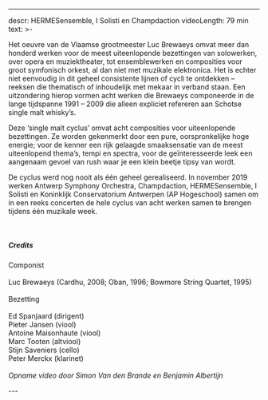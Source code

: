 
---
descr: HERMESensemble, I Solisti en Champdaction
videoLength: 79 min 
text: >-
  <p>Het oeuvre van de Vlaamse grootmeester Luc Brewaeys omvat meer dan honderd werken voor de meest uiteenlopende bezettingen van solowerken, over opera en muziektheater, tot ensemblewerken en composities voor groot symfonisch orkest, al dan niet met muzikale elektronica. Het is echter niet eenvoudig in dit geheel consistente lijnen of cycli te ontdekken – reeksen die thematisch of inhoudelijk met mekaar in verband staan. Een uitzondering hierop vormen acht werken die Brewaeys componeerde in de lange tijdspanne 1991 – 2009 die alleen expliciet refereren aan Schotse single malt whisky’s.</p><p>Deze ‘single malt cyclus’ omvat acht composities voor uiteenlopende bezettingen. Ze worden gekenmerkt door een pure, oorspronkelijke hoge energie; voor de kenner een rijk gelaagde smaaksensatie van de meest uiteenlopend thema’s, tempi en spectra, voor de geïnteresseerde leek een aangenaam gevoel van rush waar je een klein beetje tipsy van wordt.</p><p>De cyclus werd nog nooit als één geheel gerealiseerd. In november 2019 werken Antwerp Symphony Orchestra, Champdaction, HERMESensemble, I Solisti en Koninklijk Conservatorium Antwerpen (AP Hogeschool) samen om in een reeks concerten de hele cyclus van acht werken samen te brengen tijdens één muzikale week.</p><p>‍</p><h5>Credits </h5><p>Componist<br><br>Luc Brewaeys (Cardhu, 2008; Oban, 1996; Bowmore String Quartet, 1995)<br><br>Bezetting<br><br><a href="http://www.hermesensemble.be">‍</a>Ed Spanjaard (dirigent)<br>Pieter Jansen (viool)<br>Antoine Maisonhaute (viool)<br>Marc Tooten (altviool)<br>Stijn Saveniers (cello)<br>Peter Merckx (klarinet)<br><br>‍<em>Opname video door</em><strong><em> </em></strong><em>Simon Van den Brande en Benjamin Albertijn</em></p>
---
